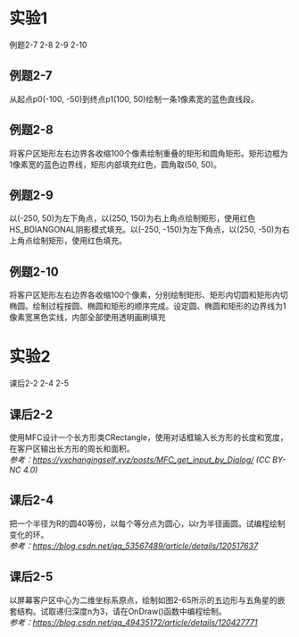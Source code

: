 # 实验1
例题2-7 2-8 2-9 2-10

## 例题2-7  
从起点p0(-100, -50)到终点p1(100, 50)绘制一条1像素宽的蓝色直线段。  
## 例题2-8  
将客户区矩形左右边界各收缩100个像素绘制重叠的矩形和圆角矩形。矩形边框为1像素宽的蓝色边界线，矩形内部填充红色，圆角取(50, 50)。  
## 例题2-9  
以(-250, 50)为左下角点，以(250, 150)为右上角点绘制矩形，使用红色HS_BDIANGONAL阴影模式填充。以(-250, -150)为左下角点，以(250, -50)为右上角点绘制矩形，使用红色填充。  
## 例题2-10  
将客户区矩形左右边界各收缩100个像素，分别绘制矩形、矩形内切圆和矩形内切椭圆。绘制过程按圆、椭圆和矩形的顺序完成。设定圆、椭圆和矩形的边界线为1像素宽黑色实线，内部全部使用透明画刷填充

# 实验2
课后2-2 2-4 2-5

## 课后2-2
使用MFC设计一个长方形类CRectangle，使用对话框输入长方形的长度和宽度，在客户区输出长方形的周长和面积。  
_参考：https://yxchangingself.xyz/posts/MFC_get_input_by_Dialog/ (CC BY-NC 4.0)_

## 课后2-4
把一个半径为R的圆40等份，以每个等分点为圆心，以r为半径画圆。试编程绘制变化的环。  
_参考：https://blog.csdn.net/qq_53567489/article/details/120517637_

## 课后2-5
以屏幕客户区中心为二维坐标系原点，绘制如图2-65所示的五边形与五角星的嵌套结构。试取递归深度n为3，请在OnDraw()函数中编程绘制。  
_参考：https://blog.csdn.net/qq_49435172/article/details/120427771_

